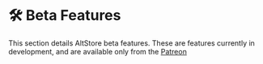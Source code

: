 # 🛠 Beta Features

This section details AltStore beta features. These are features currently in development, and are available only from the [Patreon](https://www.patreon.com/rileytestut)

##
